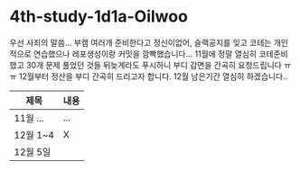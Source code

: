# 4th-study-1d1a-Oilwoo

우선 사죄의 말씀...
부캠 여러개 준비한다고 정신이없어, 슬랙공지를 잊고 코테는 개인적으로 연습했으나 레포생성이랑 커밋을 깜빡했습니다...
11월에 정말 열심히 코테준비했고 30개 문제 풀었던 것들 뒤늦게라도 푸시하니 부디 감면을 간곡히 요청드립니다 ㅠㅠ
12월부터 정산을 부디 간곡히 드리고자 합니다.
12월 남은기간 열심히 하겠습니다..


| 제목      | 내용  |
|---------|-----|
| 11월 ... | ... |
| 12월 1~4 | X   |
| 12월 5일  |     |

